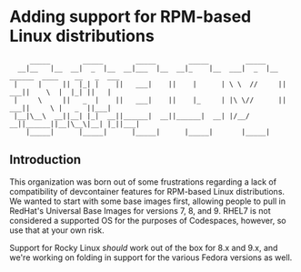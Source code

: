 # Adding support for RPM-based Linux distributions

```
     _____        _____        _____        _____         _____                                  
  __|__   |__  __|  _  |__  __|___  |__  __|_    |__  ___|  _  |__  ______  ____    __   _  ___  
 |     |     ||  |_| |    ||   ___|    ||    |      | \ \  //     ||   ___||    \  |  |_| ||   | 
 |     \     ||   _  |    ||   ___|    ||    |_     | |\ \//      ||   ___||     \ |   _  ||___| 
 |__|\__\  __||__| |_|  __||______|  __||______|  __| |/__/     __||______||__|\__\|__| |_||___| 
    |_____|      |_____|      |_____|      |_____|       |_____|                                 
```

## Introduction

This organization was born out of some frustrations regarding a lack of compatibility of devcontainer features for RPM-based Linux distributions. We wanted to start with some base images first, allowing people to pull in RedHat's Universal Base Images for versions 7, 8, and 9. RHEL7 is not considered a supported OS for the purposes of Codespaces, however, so use that at your own risk.

Support for Rocky Linux _should_ work out of the box for 8.x and 9.x, and we're working on folding in support for the various Fedora versions as well.
